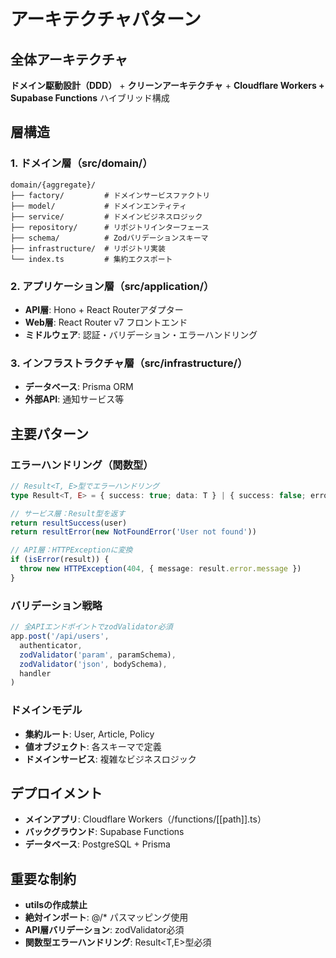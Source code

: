 # アーキテクチャパターン

## 全体アーキテクチャ
**ドメイン駆動設計（DDD）** + **クリーンアーキテクチャ** + **Cloudflare Workers + Supabase Functions** ハイブリッド構成

## 層構造

### 1. ドメイン層（src/domain/）
```
domain/{aggregate}/
├── factory/         # ドメインサービスファクトリ
├── model/           # ドメインエンティティ
├── service/         # ドメインビジネスロジック
├── repository/      # リポジトリインターフェース
├── schema/          # Zodバリデーションスキーマ
├── infrastructure/  # リポジトリ実装
└── index.ts         # 集約エクスポート
```

### 2. アプリケーション層（src/application/）
- **API層**: Hono + React Routerアダプター
- **Web層**: React Router v7 フロントエンド
- **ミドルウェア**: 認証・バリデーション・エラーハンドリング

### 3. インフラストラクチャ層（src/infrastructure/）
- **データベース**: Prisma ORM
- **外部API**: 通知サービス等

## 主要パターン

### エラーハンドリング（関数型）
```typescript
// Result<T, E>型でエラーハンドリング
type Result<T, E> = { success: true; data: T } | { success: false; error: E }

// サービス層：Result型を返す
return resultSuccess(user)
return resultError(new NotFoundError('User not found'))

// API層：HTTPExceptionに変換
if (isError(result)) {
  throw new HTTPException(404, { message: result.error.message })
}
```

### バリデーション戦略
```typescript
// 全APIエンドポイントでzodValidator必須
app.post('/api/users',
  authenticator,
  zodValidator('param', paramSchema),
  zodValidator('json', bodySchema),
  handler
)
```

### ドメインモデル
- **集約ルート**: User, Article, Policy
- **値オブジェクト**: 各スキーマで定義
- **ドメインサービス**: 複雑なビジネスロジック

## デプロイメント
- **メインアプリ**: Cloudflare Workers（/functions/[[path]].ts）
- **バックグラウンド**: Supabase Functions
- **データベース**: PostgreSQL + Prisma

## 重要な制約
- **utilsの作成禁止**
- **絶対インポート**: @/* パスマッピング使用
- **API層バリデーション**: zodValidator必須
- **関数型エラーハンドリング**: Result<T,E>型必須
